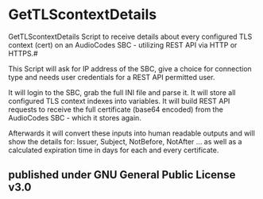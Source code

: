 # GetTLScontextDetails

 GetTLScontextDetails Script to receive details about every configured TLS context (cert) on an AudioCodes SBC - utilizing REST API via HTTP or HTTPS.#
 
 This Script will ask for IP address of the SBC, give a choice for connection type and needs user credentials for a REST API permitted user.
 
 It will login to the SBC, grab the full INI file and parse it. It will store all configured TLS context indexes into variables.
 It will build REST API requests to receive the full certificate (base64 encoded) from the AudioCodes SBC - which it stores again.
 
 Afterwards it will convert these inputs into human readable outputs and will show the details for: Issuer, Subject, NotBefore, NotAfter
 ... as well as a calculated expiration time in days for each and every certificate.



## published under GNU General Public License v3.0
